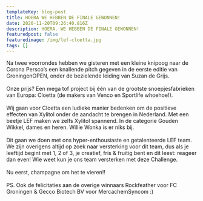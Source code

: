 ```yaml
---
templateKey: blog-post
title: HOERA WE HEBBEN DE FINALE GEWONNEN!
date: 2020-11-20T09:26:40.816Z
description: HOERA. WE HEBBEN DE FINALE GEWONNEN!
featuredpost: false
featuredimage: /img/lef-cloetta.jpg
tags: []
---
```

Na twee voorrondes hebben we gisteren met een kleine knipoog naar de Corona Persco’s een knallende pitch gegeven in de eerste editie van GroningenOPEN, onder de bezielende leiding van [](https://www.linkedin.com/in/ACoAACpKkG0BzM783jUXorfDYgvHHB8yO96nXIg)Suzan de Grijs.\
\
Onze prijs? Een mega tof project bij één van de grootste snoepjesfabrieken van Europa: Cloetta (de makers van Venco en Sportlife whoehoe!).\
\
Wij gaan voor Cloetta een ludieke manier bedenken om de positieve effecten van Xylitol onder de aandacht te brengen in Nederland. Met een beetje LEF maken we zelfs Xylitol spannend. In de categorie Gouden Wikkel, dames en heren. Willie Wonka is er niks bij.\
\
Dit gaan we doen met ons hyper-enthousiaste en getalenteerde LEF team. We zijn overigens altijd op zoek naar versterking voor dit team, dus als je leeftijd begint met 1, 2 of 3, je creatief, fris & fruitig bent en dit leest: reageer dan even! Wie weet kun je ons team versterken met deze Challenge.\
\
Nu eerst, champagne om het te vieren!!\
\
PS. Ook de felicitaties aan de overige winnaars Rockfeather voor FC Groningen & Gecco Biotech BV voor MercachemSyncom :)